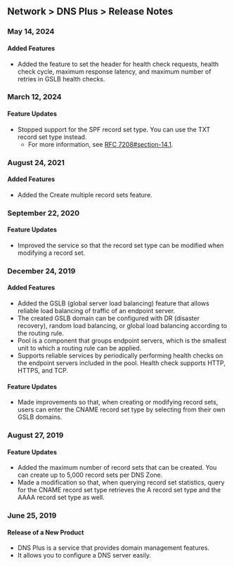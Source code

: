 ## Network > DNS Plus > Release Notes

### May 14, 2024

#### Added Features 
* Added the feature to set the header for health check requests, health check cycle, maximum response latency, and maximum number of retries in GSLB health checks.

### March 12, 2024

#### Feature Updates

* Stopped support for the SPF record set type. You can use the TXT record set type instead.
    * For more information, see [RFC 7208#section-14.1](https://datatracker.ietf.org/doc/html/rfc7208#section-14.1).

### August 24, 2021

#### Added Features

* Added the Create multiple record sets feature.


### September 22, 2020

#### Feature Updates

* Improved the service so that the record set type can be modified when modifying a record set.


### December 24, 2019

#### Added Features

* Added the GSLB (global server load balancing) feature that allows reliable load balancing of traffic of an endpoint server.
* The created GSLB domain can be configured with DR (disaster recovery), random load balancing, or global load balancing according to the routing rule.
* Pool is a component that groups endpoint servers, which is the smallest unit to which a routing rule can be applied.
* Supports reliable services by periodically performing health checks on the endpoint servers included in the pool. Health check supports HTTP, HTTPS, and TCP.

#### Feature Updates

* Made improvements so that, when creating or modifying record sets, users can enter the CNAME record set type by selecting from their own GSLB domains.


### August 27, 2019

#### Feature Updates

* Added the maximum number of record sets that can be created. You can create up to 5,000 record sets per DNS Zone.
* Made a modification so that, when querying record set statistics, query for the CNAME record set type retrieves the A record set type and the AAAA record set type as well.


### June 25, 2019

#### Release of a New Product

* DNS Plus is a service that provides domain management features.
* It allows you to configure a DNS server easily.